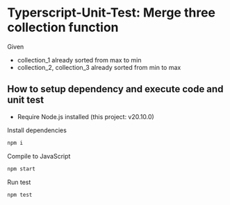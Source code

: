 # Typerscript-Unit-Test: Merge three collection function

Given

- collection_1 already sorted from max to min
- collection_2, collection_3 already sorted from min to max

## How to setup dependency and execute code and unit test

- Require Node.js installed (this project: v20.10.0)

Install dependencies

```bash
npm i
```

Compile to JavaScript

```bash
npm start
```

Run test

```bash
npm test
```
